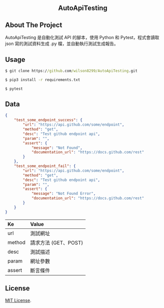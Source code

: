 <h2 align="center">AutoApiTesting</h2>

## About The Project
AutoApiTesting 是自動化測試 API 的腳本，使用 Python 和 Pytest，程式會讀取 json 寫的測試資料生成 .py 檔，並自動執行測試生成報告。

## Usage
```cmd
$ git clone https://github.com/wilson8299/AutoApiTesting.git

$ pip3 install -r requirements.txt

$ pytest
```

## Data
```json
{
    "test_some_endpoint_success": {
        "url": "https://api.github.com/some/endpoint",
        "method": "get",
        "desc": "Test github endpoint api",
        "param": "",
        "assert": {
            "message": "Not Found",
            "documentation_url": "https://docs.github.com/rest"
        }
    },
    "test_some_endpoint_fail": {
        "url": "https://api.github.com/some/endpoint",
        "method": "get",
        "desc": "Test github endpoint api",
        "param": "",
        "assert": {
            "message": "Not Found Error",
            "documentation_url": "https://docs.github.com/rest"
        }
    }
}
```
| Ke        | Value               |
| :-------- |:------------------- |
| url       | 測試網址             |
| method    | 請求方法 (GET、POST) |  
| desc      | 測試描述             |   
| param     | 網址參數             | 
| assert    | 斷言條件             |

## License
[MIT License](./LICENSE).
